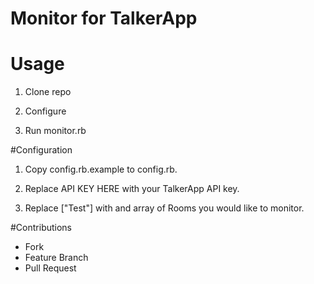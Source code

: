 # Monitor for TalkerApp


# Usage
1) Clone repo

2) Configure

3) Run monitor.rb

#Configuration

1) Copy config.rb.example to config.rb.

2) Replace API KEY HERE with your TalkerApp API key.

3) Replace ["Test"] with and array of Rooms you would like to monitor.

#Contributions

 - Fork
 - Feature Branch
 - Pull Request
